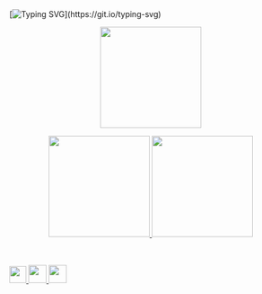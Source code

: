 ##
[![Typing SVG](https://readme-typing-svg.herokuapp.com/?color=aaa9bb&size=35&center=true&vCenter=true&width=1000&lines=Hi+there,+my+name+is+Camila+Ferreira+de+Almeida;and+welcome+to+my+Github+profile!)](https://git.io/typing-svg)

<p align="center">
 <img src="https://i.pinimg.com/originals/f3/38/8f/f3388f13dd3d78169cf2cb49e51d3b46.jpg" height="180cm">
</p>



<div align="center">
 <a href="https://github.com/jkvua">
  <img height="180em" src="https://github-readme-stats.vercel.app/api/top-langs/?username=jkvua&layout=compact&langs_count=7&theme=midnight-purple"/>
  <img height="180em" src="https://github-readme-stats.vercel.app/api?username=jkvua&show_icons=true&theme=dark&include_all_commits=true&count_private=true"/>
</div>

 ##
 <div style="display: inline_block"><br>
  <img height="30em" src="https://cdn.jsdelivr.net/gh/devicons/devicon/icons/vuejs/vuejs-original.svg" />
  <img height="32em" src="https://cdn.jsdelivr.net/gh/devicons/devicon/icons/python/python-original.svg" />
  <img height="32em" src="https://cdn.jsdelivr.net/gh/devicons/devicon/icons/django/django-plain.svg" />
 </div>
